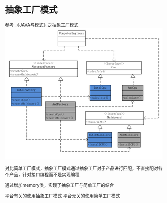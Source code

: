 # 抽象工厂模式
参考
[《JAVA与模式》之抽象工厂模式](http://www.cnblogs.com/java-my-life/archive/2012/03/28/2418836.html)
![类图](抽象工厂类图.png)

对比简单工厂模式，抽象工厂模式通过抽象工厂对于产品进行匹配，不直接配对各个产品，针对接口编程而不是实现编程

通过增加memory类，实现了抽象工厂与简单工厂的结合

平台有关的使用抽象工厂模式
平台无关的使用简单工厂模式